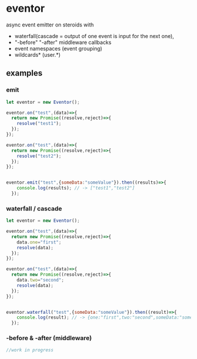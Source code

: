 # eventor
async event emitter on steroids with
- waterfall(cascade = output of one event is input for the next one),
- "-before" "-after" middleware callbacks
- event namespaces (event grouping)
- wildcards\* (user.\*)

## examples

### emit

```javascript
let eventor = new Eventor();

eventor.on("test",(data)=>{
  return new Promise((resolve,reject)=>{
    resolve("test1");
  });
});

eventor.on("test",(data)=>{
  return new Promise((resolve,reject)=>{
    resolve("test2");
  });
});


eventor.emit("test",{someData:"someValue"}).then((results)=>{
    console.log(results); // -> ["test1","test2"]
  });
```


### waterfall / cascade

```javascript
let eventor = new Eventor();

eventor.on("test",(data)=>{
  return new Promise((resolve,reject)=>{
    data.one="first";
    resolve(data);
  });
});

eventor.on("test",(data)=>{
  return new Promise((resolve,reject)=>{
    data.two="second";
    resolve(data);
  });
});


eventor.waterfall("test",{someData:"someValue"}).then((result)=>{
    console.log(result); // -> {one:"first",two:"second",someData:"someValue"}
  });
```

### -before & -after (middleware)

```javascript
//work in progress
```
